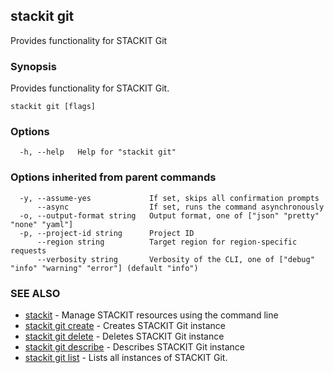 ## stackit git

Provides functionality for STACKIT Git

### Synopsis

Provides functionality for STACKIT Git.

```
stackit git [flags]
```

### Options

```
  -h, --help   Help for "stackit git"
```

### Options inherited from parent commands

```
  -y, --assume-yes             If set, skips all confirmation prompts
      --async                  If set, runs the command asynchronously
  -o, --output-format string   Output format, one of ["json" "pretty" "none" "yaml"]
  -p, --project-id string      Project ID
      --region string          Target region for region-specific requests
      --verbosity string       Verbosity of the CLI, one of ["debug" "info" "warning" "error"] (default "info")
```

### SEE ALSO

* [stackit](./stackit.md)	 - Manage STACKIT resources using the command line
* [stackit git create](./stackit_git_create.md)	 - Creates STACKIT Git instance
* [stackit git delete](./stackit_git_delete.md)	 - Deletes STACKIT Git instance
* [stackit git describe](./stackit_git_describe.md)	 - Describes STACKIT Git instance
* [stackit git list](./stackit_git_list.md)	 - Lists all instances of STACKIT Git.

